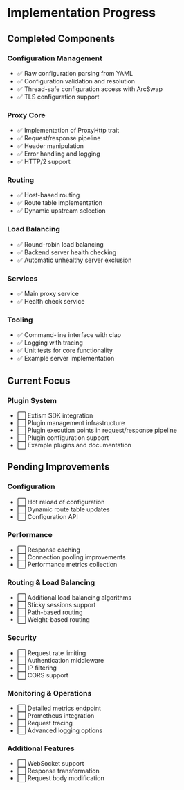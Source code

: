 # Implementation Progress

## Completed Components

### Configuration Management
- ✅ Raw configuration parsing from YAML
- ✅ Configuration validation and resolution
- ✅ Thread-safe configuration access with ArcSwap
- ✅ TLS configuration support

### Proxy Core
- ✅ Implementation of ProxyHttp trait
- ✅ Request/response pipeline
- ✅ Header manipulation
- ✅ Error handling and logging
- ✅ HTTP/2 support

### Routing
- ✅ Host-based routing
- ✅ Route table implementation
- ✅ Dynamic upstream selection

### Load Balancing
- ✅ Round-robin load balancing
- ✅ Backend server health checking
- ✅ Automatic unhealthy server exclusion

### Services
- ✅ Main proxy service
- ✅ Health check service

### Tooling
- ✅ Command-line interface with clap
- ✅ Logging with tracing
- ✅ Unit tests for core functionality
- ✅ Example server implementation

## Current Focus

### Plugin System
- ⬜ Extism SDK integration
- ⬜ Plugin management infrastructure
- ⬜ Plugin execution points in request/response pipeline
- ⬜ Plugin configuration support
- ⬜ Example plugins and documentation

## Pending Improvements

### Configuration
- ⬜ Hot reload of configuration
- ⬜ Dynamic route table updates
- ⬜ Configuration API

### Performance
- ⬜ Response caching
- ⬜ Connection pooling improvements
- ⬜ Performance metrics collection

### Routing & Load Balancing
- ⬜ Additional load balancing algorithms
- ⬜ Sticky sessions support
- ⬜ Path-based routing
- ⬜ Weight-based routing

### Security
- ⬜ Request rate limiting
- ⬜ Authentication middleware
- ⬜ IP filtering
- ⬜ CORS support

### Monitoring & Operations
- ⬜ Detailed metrics endpoint
- ⬜ Prometheus integration
- ⬜ Request tracing
- ⬜ Advanced logging options

### Additional Features
- ⬜ WebSocket support
- ⬜ Response transformation
- ⬜ Request body modification
